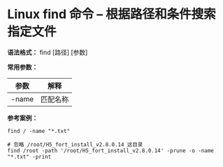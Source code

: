 # Linux find 命令 – 根据路径和条件搜索指定文件

**语法格式：** find [路径] [参数]

**常用参数：**

| 参数  | 解释     |
| ----- | -------- |
| -name | 匹配名称 |

**参考案例：**

```shell
find / -name "*.txt"

# 忽略 /root/H5_fort_install_v2.8.0.14 这目录
find /root -path '/root/H5_fort_install_v2.8.0.14' -prune -o -name "*.txt" -print
```
